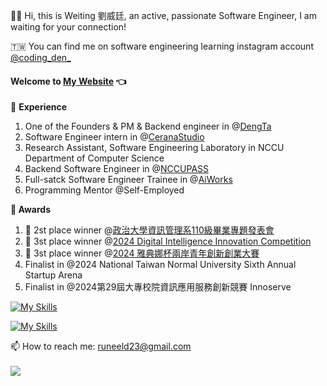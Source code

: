 👋🏾 Hi, this is Weiting 劉威廷, an active, passionate Software Engineer, I am waiting for your connection!

🇹🇼 You can find me on software engineering learning instagram account [@coding_den_](https://www.instagram.com/coding_den_/profilecard/)

#### Welcome to <a href='https://lu-weiting.github.io/'>My Website</a> 👈

💼 **Experience**

1. One of the Founders & PM & Backend engineer in @[DengTa](https://github.com/DengtaTech)
2. Software Engineer intern in @[CeranaStudio](https://cerana.tech/)
3. Research Assistant, Software Engineering Laboratory in NCCU Department of Computer Science
4. Backend Software Engineer in @[NCCUPASS](https://nccupass.com/)
5. Full-satck Software Engineer Trainee in @[AiWorks](https://aiworks.tw/)
6. Programming Mentor @Self-Employed

**🔬 Awards**

1. 🥇 2st place winner @[政治大學資訊管理系110級畢業專題發表會](https://mis2.nccu.edu.tw/zh_tw/Announcement/A09/113-12-09-%E4%B8%80-110%E7%B4%9A%E7%95%A2%E6%A5%AD%E5%B0%88%E9%A1%8C%E7%99%BC%E8%A1%A8%E6%9C%83%E5%BE%97%E7%8D%8E%E5%90%8D%E5%96%AE-15365347)
2. 🥇 3st place winner @[2024 Digital Intelligence Innovation Competition](https://www.digiwin.com/tw/dsc/digiGame/2024/index.html#%23intro)
3. 🥇 3st place winner @[2024 雅典娜杯兩岸青年創新創業大賽](https://www.digiwin.com/other/cxcy2/)
4. Finalist in @2024 National Taiwan Normal University Sixth Annual Startup Arena
5. Finalist in @2024第29屆大專校院資訊應用服務創新競賽 Innoserve

[![My Skills](https://skillicons.dev/icons?i=aws,gcp,docker,nginx,rabbitmq,githubactions)](https://skillicons.dev)


[![My Skills](https://skillicons.dev/icons?i=js,ts,nodejs,express,fastapi,react,mysql,redis)](https://skillicons.dev)


<p align='left'>
  📫 How to reach me: <a href='mailto:runeeld23@gmail.com'>runeeld23@gmail.com</a><br/><br/>
  <a href='https://www.linkedin.com/in/weiting-liou-91552b274/'><img src="https://img.shields.io/badge/LinkedIn-0077B5?style=for-the-badge&logo=linkedin&logoColor=white"></a>
</p>
